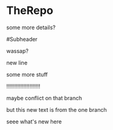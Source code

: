 # TheRepo

some more details?

#Subheader

wassap?

new line

some more stuff

!!!!!!!!!!!!!!!!!!!!!!

maybe conflict on that branch

but this new text is from the one branch



seee what's new here